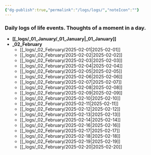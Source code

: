 ```yaml
---
{"dg-publish":true,"permalink":"/logs/logs/","noteIcon":""}
---
```


### Daily logs of life events. Thoughts of a moment in a day.


- **[[_logs/_01_January/_01_January\|_01_January]]**
- **_02_February**
	- [[_logs/_02_February/2025-02-01\|2025-02-01]]
	- [[_logs/_02_February/2025-02-02\|2025-02-02]]
	- [[_logs/_02_February/2025-02-03\|2025-02-03]]
	- [[_logs/_02_February/2025-02-04\|2025-02-04]]
	- [[_logs/_02_February/2025-02-05\|2025-02-05]]
	- [[_logs/_02_February/2025-02-06\|2025-02-06]]
	- [[_logs/_02_February/2025-02-07\|2025-02-07]]
	- [[_logs/_02_February/2025-02-08\|2025-02-08]]
	- [[_logs/_02_February/2025-02-09\|2025-02-09]]
	- [[_logs/_02_February/2025-02-10\|2025-02-10]]
	- [[_logs/_02_February/2025-02-11\|2025-02-11]]
	- [[_logs/_02_February/2025-02-12\|2025-02-12]]
	- [[_logs/_02_February/2025-02-13\|2025-02-13]]
	- [[_logs/_02_February/2025-02-14\|2025-02-14]]
	- [[_logs/_02_February/2025-02-16\|2025-02-16]]
	- [[_logs/_02_February/2025-02-17\|2025-02-17]]
	- [[_logs/_02_February/2025-02-18\|2025-02-18]]
	- [[_logs/_02_February/2025-02-19\|2025-02-19]]
	- [[_logs/_02_February/2025-02-20\|2025-02-20]]


